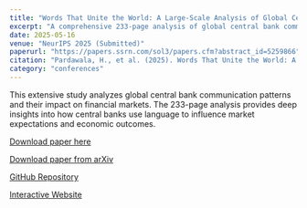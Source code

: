 ```yaml
---
title: "Words That Unite the World: A Large-Scale Analysis of Global Central Bank Communication"
excerpt: "A comprehensive 233-page analysis of global central bank communication, submitted to NeurIPS 2025."
date: 2025-05-16
venue: "NeurIPS 2025 (Submitted)"
paperurl: "https://papers.ssrn.com/sol3/papers.cfm?abstract_id=5259866"
citation: "Pardawala, H., et al. (2025). Words That Unite the World: A Large-Scale Analysis of Global Central Bank Communication. Submitted to Advances in Neural Information Processing Systems."
category: "conferences"
---
```


This extensive study analyzes global central bank communication patterns and their impact on financial markets. The 233-page analysis provides deep insights into how central banks use language to influence market expectations and economic outcomes.

[Download paper here](https://papers.ssrn.com/sol3/papers.cfm?abstract_id=5259866)

[Download paper from arXiv](https://arxiv.org/abs/2505.17048)

[GitHub Repository](https://github.com/gtfintechlab/World-Central-Banks)

[Interactive Website](https://gtfintechlab.github.io/World-Central-Banks/)
